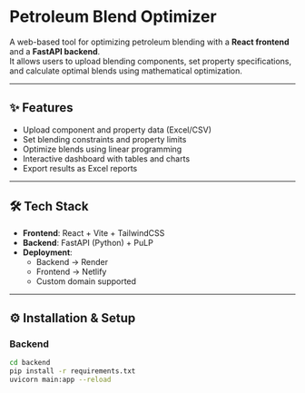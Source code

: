 # Petroleum Blend Optimizer

A web-based tool for optimizing petroleum blending with a **React frontend** and a **FastAPI backend**.  
It allows users to upload blending components, set property specifications, and calculate optimal blends using mathematical optimization.

---

## ✨ Features
- Upload component and property data (Excel/CSV)
- Set blending constraints and property limits
- Optimize blends using linear programming
- Interactive dashboard with tables and charts
- Export results as Excel reports

---

## 🛠️ Tech Stack
- **Frontend**: React + Vite + TailwindCSS
- **Backend**: FastAPI (Python) + PuLP
- **Deployment**:  
  - Backend → Render  
  - Frontend → Netlify  
  - Custom domain supported

---

## ⚙️ Installation & Setup

### Backend
```bash
cd backend
pip install -r requirements.txt
uvicorn main:app --reload
